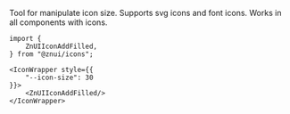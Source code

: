 Tool for manipulate icon size. Supports svg icons and font icons.
Works in all components with icons.

```tsx
import {
    ZnUIIconAddFilled,
} from "@znui/icons";

<IconWrapper style={{
    "--icon-size": 30   
}}>
    <ZnUIIconAddFilled/>
</IconWrapper>
```